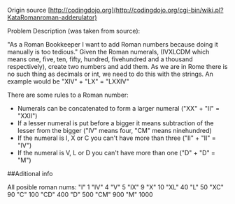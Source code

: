Origin source [http://codingdojo.org](http://codingdojo.org/cgi-bin/wiki.pl?KataRomanroman-adderulator)

Problem Description (was taken from source):

"As a Roman Bookkeeper I want to add Roman numbers because doing it manually is too tedious." Given the Roman numerals, (IVXLCDM which means one, five, ten, fifty, hundred, fivehundred and a thousand respectively), create two numbers and add them. As we are in Rome there is no such thing as decimals or int, we need to do this with the strings. An example would be "XIV" + "LX" = "LXXIV"

There are some rules to a Roman number:
 * Numerals can be concatenated to form a larger numeral ("XX" + "II" = "XXII") 
 * If a lesser numeral is put before a bigger it means subtraction of the lesser from the bigger ("IV" means four, "CM" means ninehundred)
 * If the numeral is I, X or C you can't have more than three ("II" + "II" = "IV")
 * If the numeral is V, L or D you can't have more than one ("D" + "D" = "M") 

##Aditional info

All posible roman nums:
"I" 1 "IV" 4 "V" 5 "IX" 9 "X" 10 
"XL" 40 "L" 50 "XC" 90 "C" 100 
"CD" 400 "D" 500 "CM" 900 "M" 1000

